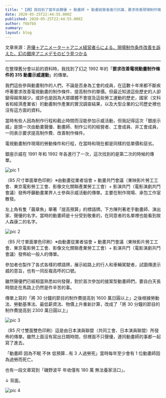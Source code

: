 ```yaml
---
title: "【譯】我找到了當年由聲優 + 動畫師 + 動畫經營者進行抗議，要求改善現場制作條件的，幻之銀座動畫示威的傳單"
date: 2020-05-25T22:44:55.000Z
published: 2020-05-25T22:44:55.000Z
author: f6bfb5
summary:
layout: blog
---
```


文章來源：[声優＋アニメーター＋アニメ経営者らによる、現場制作条件改善を訴えた、幻の銀座アニメデモのビラ見つかる](https://anirepo.exblog.jp/15979776/)

---

在整理舊分會以前的資料時，我找到了幻之 1992 年的「**要求改善電視動畫制作條件的 315 動畫示威運動**」的傳單。

我們這些參與動畫制作的人們，不論是否身為工會的成員，在這數十年來都不斷疾呼著要求改善電視動畫的制作條件、提高制作的單價。但最近知道這些歷史的人卻變得越來越少。或許也是因為大眾媒體不會提及這些勞工運動的歷史，國家（文科省和經濟產業省）的動畫制作產業的實況調查結果，以及大型企業的公司歷史裡也沒有這方面的資料。

當時有些人因為制作行程和截止時間而沒能參加示威活動，但我記得這次「銀座示威」是頭一次由動畫聲優、動畫師、制作公司的經營者、工會成員、非工會成員，一同表示要求提高制作費、改善制作條件。

電視動畫制作現場的勞動條件和行程，在當時和現在都是同樣的低單價和惡劣。

銀座示威在 1991 年和 1992 年各進行了一次，這次找到的是第二次的時候的傳單。

![pic 1](https://pds.exblog.jp/pds/1/201102/27/39/c0024539_3254086.gif)

（B5 尺寸單面單色印刷）※由動畫從業者協會 + 動畫共鬥會議（東映影片勞工工會、東京電影勞工工會、影像文化關聯產業勞工工會）+ 影演共鬥（電影演劇共鬥會議）發佈呼籲動畫業界人士參與示威活動的傳單。主要在制作現場、承包工作室散發。

左上角有隻「繭章魚」舉著「提高預算」的標語牌。下方陳列著老手動畫師、演出家、聲優的名字。當時的動畫師是十分受到敬重的，在同意者的名單裡也能看到故人森康二的名字。

![pic 2](https://pds.exblog.jp/pds/1/201102/27/39/c0024539_14565882.gif)

（B5 尺寸單面單色印刷）※由動畫從業者協會 + 動畫共鬥會議（東映影片勞工工會、東京電影勞工工會、影像文化關聯產業勞工工會）+ 影演共鬥（電影演劇共鬥會議）發佈給一般人的傳單。

參加者也製作了各式各樣的標語牌，展示給路上的行人和車輛駕駛者，試圖傳達示威的意旨，也有一同反複高呼的口號。

雖然聲優們已經相當熟悉如何發聲，對於首次參加的接案型動畫師們，要自白天長時間走在馬路上仍然是件辛苦的事。

傳單上寫的「將 30 分鐘的節目的制作費提高到 1600 萬日圓以上」之後根據勞動法、勞動基準法、最低薪資法、物價上升重新計算，改成了「將 30 分鐘的節目的制作費提高到 2300 萬日圓以上」

![pic 3](https://pds.exblog.jp/pds/1/201102/27/39/c0024539_3235566.gif)

（B5 尺寸雙面雙色印刷）這是由日本演員聯盟（共同工會、日本演員聯盟）所發佈的傳單。雖然上面沒有寫出日期時間，但裡面不只聲優，連同動畫師的事都一起寫了進去。

「動畫師 因為不眠 不休 低預算…有 3 人過勞死」當時每年至少會有 1 位動畫師因為過勞而死亡。

也有一段文章寫到「磯野波平 年收僅有 180 萬 無法養家活口」。

↓ 背面。

![pic 4](https://pds.exblog.jp/pds/1/201102/27/39/c0024539_32466.gif)
